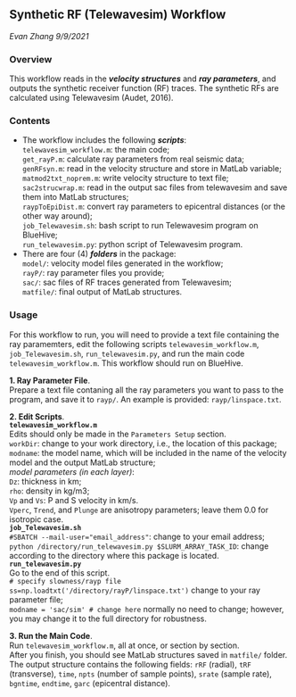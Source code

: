 ## Synthetic RF (Telewavesim) Workflow
*Evan Zhang
9/9/2021*
### Overview
This workflow reads in the ***velocity structures*** and ***ray parameters***, and outputs the synthetic receiver function (RF) traces. The synthetic RFs are calculated using Telewavesim (Audet, 2016).

### Contents
 - The workflow includes the following ***scripts***:  
`telewavesim_workflow.m`: the main code;  
`get_rayP.m`: calculate ray parameters from real seismic data;  
`genRFsyn.m`: read in the velocity structure and store in MatLab variable;  
`matmod2txt_noprem.m`: write velocity structure to text file;  
`sac2strucwrap.m`: read in the output sac files from telewavesim and save them into MatLab structures;  
`raypToEpiDist.m`: convert ray parameters to epicentral distances (or the other way around);  
`job_Telewavesim.sh`: bash script to run Telewavesim program on BlueHive;  
`run_telewavesim.py`: python script of Telewavesim program.  
- There are four (4) ***folders*** in the package:  
`model/`: velocity model files generated in the workflow;  
`rayP/`: ray parameter files you provide;  
`sac/`: sac files of RF traces generated from Telewavesim;  
`matfile/`: final output of MatLab structures.  

### Usage
For this workflow to run, you will need to provide a text file containing the ray paramemters, edit the following scripts
`telewavesim_workflow.m`, `job_Telewavesim.sh`, `run_telewavesim.py`,
and run the main code
`telewavesim_workflow.m`.
This workflow should run on BlueHive.

 **1. Ray Parameter File**.  
 Prepare a text file contaning all the ray parameters you want to pass to the program, and save it to `rayp/`. An example is provided: `rayp/linspace.txt`.  
 
 **2. Edit Scripts**.  
	 **`telewavesim_workflow.m`**	  
	 Edits should only be made in the `Parameters Setup` section.  
	 `workDir`: change to your work directory, i.e., the location of this package;  
	 `modname`: the model name, which will be included in the name of the velocity model and the output MatLab structure;  
	 *model parameters (in each layer)*:  
	 `Dz`: thickness in km;  
	 `rho`: density in kg/m3;  
	 `Vp` and `Vs`: P and S velocity in km/s.  
	 `Vperc`, `Trend`, and `Plunge` are anisotropy parameters; leave them 0.0 for isotropic case.  
	 **`job_Telewavesim.sh`**  
	 `#SBATCH --mail-user="email_address"`: change to your email address;  
	 `python /directory/run_telewavesim.py $SLURM_ARRAY_TASK_ID`: change according to the directory where this package is located.  
	 **`run_telewavesim.py`**  
	 Go to the end of this script.  
	 `# specify slowness/rayp file`
         `ss=np.loadtxt('/directory/rayP/linspace.txt')`
	change to your ray parameter file;  
	`modname = 'sac/sim' # change here`
	normally no need to change; however, you may change it to the full directory for robustness.  

**3. Run the Main Code**.  
Run `telewavesim_workflow.m`, all at once, or section by section.  
After you finish, you should see MatLab structures saved in `matfile/` folder. The output structure contains the following fields: `rRF` (radial), `tRF` (transverse), `time`, `npts` (number of sample points), `srate` (sample rate), `bgntime`, `endtime`, `garc` (epicentral distance).
